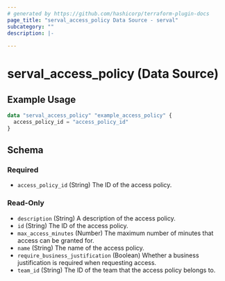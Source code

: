 ```yaml
---
# generated by https://github.com/hashicorp/terraform-plugin-docs
page_title: "serval_access_policy Data Source - serval"
subcategory: ""
description: |-
  
---
```


# serval_access_policy (Data Source)



## Example Usage

```terraform
data "serval_access_policy" "example_access_policy" {
  access_policy_id = "access_policy_id"
}
```

<!-- schema generated by tfplugindocs -->
## Schema

### Required

- `access_policy_id` (String) The ID of the access policy.

### Read-Only

- `description` (String) A description of the access policy.
- `id` (String) The ID of the access policy.
- `max_access_minutes` (Number) The maximum number of minutes that access can be granted for.
- `name` (String) The name of the access policy.
- `require_business_justification` (Boolean) Whether a business justification is required when requesting access.
- `team_id` (String) The ID of the team that the access policy belongs to.
